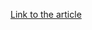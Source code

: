 [Link to the article](https://source.android.com/setup/start/android-10-release#limitations_to_hiding_app_icons)

